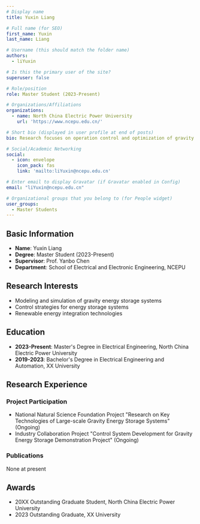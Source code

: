 ```yaml
---
# Display name
title: Yuxin Liang

# Full name (for SEO)
first_name: Yuxin
last_name: Liang

# Username (this should match the folder name)
authors:
  - liYuxin

# Is this the primary user of the site?
superuser: false

# Role/position
role: Master Student (2023-Present)

# Organizations/Affiliations
organizations:
  - name: North China Electric Power University
    url: 'https://www.ncepu.edu.cn/'

# Short bio (displayed in user profile at end of posts)
bio: Research focuses on operation control and optimization of gravity energy storage systems.

# Social/Academic Networking
social:
  - icon: envelope
    icon_pack: fas
    link: 'mailto:liYuxin@ncepu.edu.cn'

# Enter email to display Gravatar (if Gravatar enabled in Config)
email: "liYuxin@ncepu.edu.cn"

# Organizational groups that you belong to (for People widget)
user_groups:
  - Master Students
---
```


## Basic Information

- **Name**: Yuxin Liang
- **Degree**: Master Student (2023-Present)
- **Supervisor**: Prof. Yanbo Chen
- **Department**: School of Electrical and Electronic Engineering, NCEPU

## Research Interests

- Modeling and simulation of gravity energy storage systems
- Control strategies for energy storage systems
- Renewable energy integration technologies

## Education

- **2023-Present**: Master's Degree in Electrical Engineering, North China Electric Power University
- **2019-2023**: Bachelor's Degree in Electrical Engineering and Automation, XX University

## Research Experience

### Project Participation
- National Natural Science Foundation Project "Research on Key Technologies of Large-scale Gravity Energy Storage Systems" (Ongoing)
- Industry Collaboration Project "Control System Development for Gravity Energy Storage Demonstration Project" (Ongoing)

### Publications
None at present

## Awards

- 20XX Outstanding Graduate Student, North China Electric Power University
- 2023 Outstanding Graduate, XX University